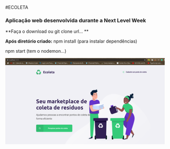 #ECOLETA
### Aplicação web desenvolvida durante a Next Level Week

**Faça o download ou git clone url... **

**Após diretório criado:**
npm install (para instalar dependências)

npm start (tem o nodemon...)


<img src="public/icones/telaNLW.png" >
